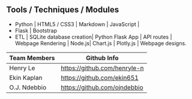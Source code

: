 

  


## Tools / Techniques / Modules
* Python |  HTML5 / CSS3 | Markdown | JavaScript |
* Flask | Bootstrap 
* ETL | SQLite database creation| Python Flask App | API routes | Webpage Rendering | Node.js| Chart.js | Plotly.js | Webpage designs.








Team Members | Github Info
------------ | -------------
Henry Le | https://github.com/henryle-n
Ekin Kaplan | https://github.com/ekin651
O.J. Ndebbio | https://github.com/ojndebbio
